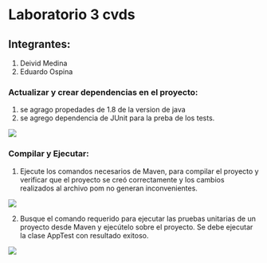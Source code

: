 # Laboratorio 3 cvds

## Integrantes:
1. Deivid Medina
2. Eduardo Ospina

### Actualizar y crear dependencias en el proyecto:
1. se agrago propedades de 1.8 de la version de java
2. se agrego dependencia de JUnit para la preba de los tests.

![](https://i.postimg.cc/T2S3mtJY/maven-11.jpg)

### Compilar y Ejecutar:

1. Ejecute los comandos necesarios de Maven, para compilar el proyecto y verificar que el proyecto se creó correctamente y los cambios realizados al archivo pom no generan inconvenientes.

![](https://i.postimg.cc/Y0wknsn1/maven-12.jpg)

2. Busque el comando requerido para ejecutar las pruebas unitarias de un proyecto desde Maven y ejecútelo sobre el proyecto. Se debe ejecutar la clase AppTest con resultado exitoso.

![](https://i.postimg.cc/CLhC9LfQ/maven-13.jpg)
